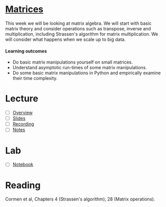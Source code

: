 # [Matrices](https://canvas.sussex.ac.uk/courses/35221/modules#:~:text=Manipulation%20and%20computation-,Lecture,-3%20/%20Lab%204)
This week we will be looking at matrix algebra. We will start with basic matrix theory and consider operations such as transpose, inverse and multiplication, including Strassen's algorithm for matrix multiplication. We will consider what happens when we scale up to big data.

#### Learning outcomes
- Do basic matrix manipulations yourself on small matrices.
- Understand asymptotic run-times of some matrix manipulations.
- Do some basic matrix manipulations in Python and empirically examine their time complexity.

# Lecture 
- [ ] [Overview](https://canvas.sussex.ac.uk/courses/35221/pages/overview-and-reading-unit-3?module_item_id=1567836)
- [ ] [Slides]()
- [ ] [Recording]()
- [ ] [Notes]()

# Lab 
- [ ] [Notebook]()

# Reading
Cormen et al, Chapters 4 (Strassen's algorithm), 28 (Matrix operations).

